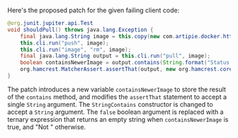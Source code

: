 Here's the proposed patch for the given failing client code:

```java
@org.junit.jupiter.api.Test
void shouldPull() throws java.lang.Exception {
    final java.lang.String image = this.copy(new com.artipie.docker.http.Image.ForOs());
    this.cli.run("push", image);
    this.cli.run("image", "rm", image);
    final java.lang.String output = this.cli.run("pull", image);
    boolean containsNewerImage = output.contains(String.format("Status: Downloaded newer image for %s", image));
    org.hamcrest.MatcherAssert.assertThat(output, new org.hamcrest.core.StringContains(containsNewerImage ? "" : "Not ", image));
}
```

The patch introduces a new variable `containsNewerImage` to store the result of the `contains` method, and modifies the `assertThat` statement to accept a single `String` argument. The `StringContains` constructor is changed to accept a `String` argument. The `false` boolean argument is replaced with a ternary expression that returns an empty string when `containsNewerImage` is true, and "Not " otherwise.